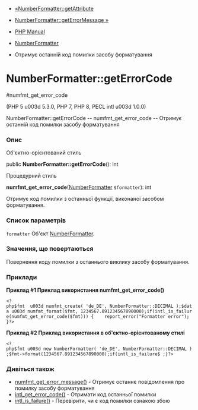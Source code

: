 - [«NumberFormatter::getAttribute](numberformatter.getattribute.md)
- [NumberFormatter::getErrorMessage
»](numberformatter.geterrormessage.md)

- [PHP Manual](index.md)
- [NumberFormatter](class.numberformatter.md)
- Отримує останній код помилки засобу форматування

# NumberFormatter::getErrorCode

#numfmt_get_error_code

(PHP 5 u003d 5.3.0, PHP 7, PHP 8, PECL intl u003d 1.0.0)

NumberFormatter::getErrorCode -- numfmt_get_error_code -- Отримує
останній код помилки засобу форматування

### Опис

Об'єктно-орієнтований стиль

public **NumberFormatter::getErrorCode**(): int

Процедурний стиль

**numfmt_get_error_code**([NumberFormatter](class.numberformatter.md)
`$formatter`): int

Отримує код помилки з останньої функції, виконаної засобом
форматування.

### Список параметрів

`formatter`
Об'єкт [NumberFormatter](class.numberformatter.md).

### Значення, що повертаються

Повернення коду помилки з останнього виклику засобу форматування.

### Приклади

**Приклад #1 Приклад використання **numfmt_get_error_code()****

` <?php$fmt  u003d numfmt_create( 'de_DE', NumberFormatter::DECIMAL );$data u003d numfmt_format($fmt, 1234567.891234567890000);if(intl_is_failure(numfmt_get_error_code($fmt))) {    report_error("Formatter error"); }?> `

**Приклад #2 Приклад використання в об'єктно-орієнтованому стилі**

`<?php$fmt u003d new NumberFormatter( 'de_DE', NumberFormatter::DECIMAL );$fmt->format(1234567.891234567890000);if(intl_is_failure$ ;}?> `

### Дивіться також

- [numfmt_get_error_message()](numberformatter.geterrormessage.md) -
Отримує останнє повідомлення про помилку засобу форматування
- [intl_get_error_code()](function.intl-get-error-code.md) -
Отримати код останньої помилки
- [intl_is_failure()](function.intl-is-failure.md) - Перевірити,
чи є код помилки ознакою збою
